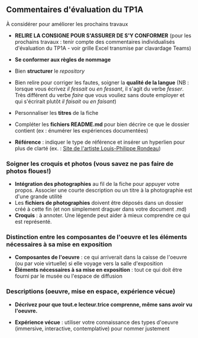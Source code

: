 ## Commentaires d'évaluation du TP1A
À considérer pour améliorer les prochains travaux

- **RELIRE LA CONSIGNE POUR S'ASSURER DE S'Y CONFORMER** (pour les prochains travaux : tenir compte des commentaires individualisés d'évaluation du TP1A - voir grille Excel transmise par clavardage Teams)
- **Se conformer aux règles de nommage**
- Bien **structurer** le *repository*

- Bien relire pour corriger les fautes, soigner la **qualité de la langue** (NB : lorsque vous écrivez *il fessait* ou *en fessant*, il s'agit du verbe *fesser*. Très différent du verbe *faire* que vous vouliez sans doute employer et qui s'écrirait plutôt *il faisait* ou *en faisant*)
- Personnaliser les **titres** de la fiche
- Compléter les **fichiers README.md** pour bien décrire ce que le dossier contient (ex : énumérer les expériences documentées)
- **Référence** :  indiquer le type de référence et insérer un hyperlien pour plus de clarté (ex. : [Site de l'artiste Louis-Philippe Rondeau](http://patenteux.com/wp/))

### Soigner les croquis et photos (vous savez ne pas faire de photos floues!)
- **Intégration des photographies** au fil de la fiche pour appuyer votre propos. Associer une courte description ou un titre à la photographie est d'une grande utilité
- Les **fichiers de photographies** doivent être déposés dans un dossier créé à cette fin (et non simplement draguer dans votre document .md)
- **Croquis** : à annoter. Une légende peut aider à mieux comprendre ce qui est représenté.

### Distinction entre les composantes de l'oeuvre et les éléments nécessaires à sa mise en exposition
- **Composantes de l'oeuvre** : ce qui arriverait dans la caisse de l'oeuvre (ou par voie virtuelle) si elle voyage vers la salle d'exposition 
- **Éléments nécessaires à sa mise en exposition** : tout ce qui doit être fourni par le musée ou l'espace de diffusion

### Descriptions (oeuvre, mise en espace, expérience vécue)
- **Décrivez pour que tout.e lecteur.trice comprenne, même sans avoir vu l'oeuvre.**

- **Expérience vécue** : utiliser votre connaissance des types d'oeuvre (immersive, interactive, contemplative) pour nommer justement
